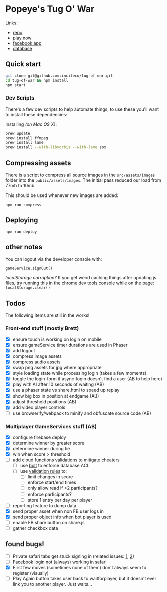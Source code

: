 # Popeye's Tug O' War

Links:
- [repo](https://github.com/inciteco/tug-of-war)
- [play now](https://popeyes-tug-o-war.firebaseapp.com)
- [facebook app](https://developers.facebook.com/apps/472656139771979/dashboard/)
- [database](https://console.firebase.google.com/u/0/project/popeyes-tug-o-war/database/data)

## Quick start

```sh
git clone git@github.com:inciteco/tug-of-war.git
cd tug-of-war && npm install
npm start
```

### Dev Scripts

There's a few dev scripts to help automate things, to use these you'll want to install these dependencies:

Installing *(on Mac OS X)*:
```sh
brew update
brew install ffmpeg
brew install lame
brew install --with-libvorbis --with-lame sox
```

## Compressing assets

There is a script to compress all source images in the `src/assets/images` folder into the `public/assets/images`. The initial pass reduced our load from 77mb to 10mb.


This should be used whenever new images are added:

```
npm run compress
```

## Deploying

```
npm run deploy
```

## other notes

You can logout via the developer console with:
```
gameService.signOut()
```

*localStorage corruption?*
If you get weird caching things after updating js files, try running this in the chrome dev tools console while on the page:
`localStorage.clear()`

## Todos

The following items are still in the works!

### Front-end stuff (mostly Brett)
- [x] ensure touch is working on login on mobile
- [x] ensure gameService timer durations are used in Phaser
- [x] add logout
- [x] compress image assets
- [x] compress audio assets
- [x] swap png assets for jpg where appropriate
- [x] style loading state while processing login (takes a few moments)
- [x] toggle the login-form if async-login doesn't find a user (AB to help here)
- [x] play with AI after 10 seconds of waiting (AB)
- [x] use a phaser state vs share.html to speed up replay
- [x] show big box in position at endgame (AB)
- [x] adjust threshold positions (AB)
- [x] add video player controls
- [ ] use browserify/webpack to minify and obfuscate source code (AB)

### Multiplayer GameServices stuff (AB)
- [x] configure firebase deploy
- [x] determine winner by greater score
- [x] determine winner during tie
- [x] win when score > threshold
- [ ] add cloud functions validations to mitigate cheaters
  - [ ] use [bolt](https://github.com/firebase/bolt/blob/master/docs/language.md) to enforce database ACL
  - [ ] use [validation rules](https://firebase.google.com/docs/database/security/) to:
    - [ ] limit changes in score
    - [ ] enforce start/end times
    - [ ] only allow read if <2 participants?
    - [ ] enforce participants?
    - [ ] store 1 entry per day per player
- [ ] reporting feature to dump data
- [x] send proper asset when non FB user logs in
- [x] send proper object info when bot player is used
- [ ] enable FB share button on share.js
- [ ] gather checkbox data

## found bugs!
- [ ] Private safari tabs get stuck signing in (related issues:  [1](https://stackoverflow.com/questions/28283221/firebase-authdata-from-third-party-authentication-is-always-null-in-mobile-safar), [2](https://github.com/firebase/firebaseui-web/issues/51))
- [ ] Facebook login not (always) working in safari
- [x] First few moves (sometimes none of them) don't always seem to register (visually)
- [ ] Play Again button takes user back to waitforplayer, but it doesn't ever link you to another player. Just waits...
